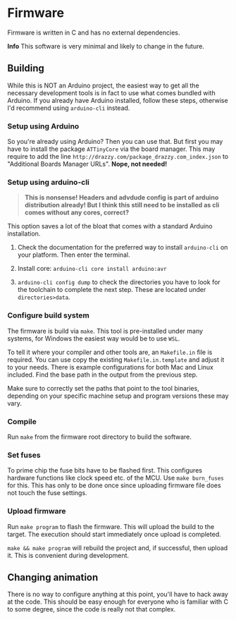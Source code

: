 # Firmware

Firmware is written in C and has no external dependencies.

**Info** This software is very minimal and likely to change in the future.

## Building

While this is NOT an Arduino project, the easiest way to get all the necessary development tools is in fact to use what comes bundled with Arduino. If you already have Arduino installed, follow these steps, otherwise I'd recommend using `arduino-cli` instead.

### Setup using Arduino

So you're already using Arduino? Then you can use that. But first you may have to install the package `ATTinyCore` via the board manager. This may require to add the line `http://drazzy.com/package_drazzy.com_index.json` to "Additional Boards Manager URLs". **Nope, not needed!**

### Setup using arduino-cli

 > **This is nonsense! Headers and advdude config is part of arduino distribution already! But I think this still need to be installed as cli comes without any cores, correct?**

This option saves a lot of the bloat that comes with a standard Arduino installation.

1. Check the documentation for the preferred way to install `arduino-cli` on your platform. Then enter the terminal.

2. Install core: `arduino-cli core install arduino:avr`

3. `arduino-cli config dump` to check the directories you have to look for the toolchain to complete the next step. These are located under `directories>data`.

### Configure build system

The firmware is build via `make`. This tool is pre-installed under many systems, for Windows the easiest way would be to use `WSL`.

To tell it where your compiler and other tools are, an `Makefile.in` file is required. You can use copy the existing `Makefile.in.template` and adjust it to your needs. There is example configurations for both Mac and Linux included. Find the base path in the output from the previous step.

Make sure to correctly set the paths that point to the tool binaries, depending on your specific machine setup and program versions these may vary.


### Compile

Run `make` from the firmware root directory to build the software.


### Set fuses

To prime chip the fuse bits have to be flashed first. This configures hardware functions like clock speed etc. of the MCU. Use `make burn_fuses` for this. This has only to be done once since uploading firmware file does not touch the fuse settings.


### Upload firmware

Run `make program` to flash the firmware. This will upload the build to the target. The execution should start immediately once upload is completed.

`make && make program` will rebuild the project and, if successful, then upload it. This is convenient during development.


## Changing animation

There is no way to configure anything at this point, you'll have to hack away at the code. This should be easy enough for everyone who is familiar with C to some degree, since the code is really not that complex.